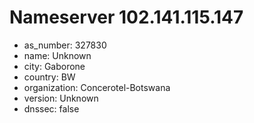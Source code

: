 # Nameserver 102.141.115.147

* as_number: 327830
* name: Unknown
* city: Gaborone
* country: BW
* organization: Concerotel-Botswana
* version: Unknown
* dnssec: false
